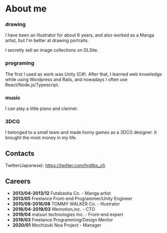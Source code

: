 # About me

### drawing

I have been an illustrator for about 6 years, and also worked as a Manga artist, but I'm better at drawing portraits. 

I secretly sell an image collections on DLSite.

### programing

The first I used as work was Unity (C#). After that, I learned web knowledge while using Wordpress and Rails, and nowadays I often use React/Node.js/Typescript.

### music

I can play a little piano and clarinet. 

### 3DCG

I belonged to a small team and made horny games as a 3DCG designer. It brought the most money in my life.

## Contacts

Twitter(Japanese): <a href="https://twitter.com/intent/user?user_id=4284612793">https://twitter.com/hrdtbs_ch</a>

## Careers

- **2013/04-2013/12** Futabasha Co. - Manga artist 
- **2013/05** Freelance Front-end Programmer/Unity Engineer
- **2015/08-2016/08** TOMMY WALKER Co. - Illustrator
- **2016/04-2019/03** Wemotion,inc. - CTO
- **2019/04** matsuri technologies Inc. - Front-end expert
- **2019/03** Freelance Programming/Design Mentor
- **2020/01** Mochizuki Noa Project - Manager
